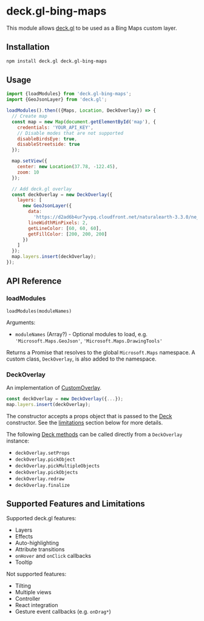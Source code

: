 # deck.gl-bing-maps

This module allows [deck.gl](https://deck.gl) to be used as a Bing Maps custom layer.

## Installation

```bash
npm install deck.gl deck.gl-bing-maps
```

## Usage

```js
import {loadModules} from 'deck.gl-bing-maps';
import {GeoJsonLayer} from 'deck.gl';

loadModules().then(({Maps, Location, DeckOverlay}) => {
  // Create map
  const map = new Map(document.getElementById('map'), {
    credentials: 'YOUR_API_KEY',
    // Disable modes that are not supported
    disableBirdsEye: true,
    disableStreetside: true
  });

  map.setView({
    center: new Location(37.78, -122.45),
    zoom: 10
  });

  // Add deck.gl overlay
  const deckOverlay = new DeckOverlay({
    layers: [
      new GeoJsonLayer({
        data:
          'https://d2ad6b4ur7yvpq.cloudfront.net/naturalearth-3.3.0/ne_50m_admin_0_scale_rank.geojson',
        lineWidthMinPixels: 2,
        getLineColor: [60, 60, 60],
        getFillColor: [200, 200, 200]
      })
    ]
  });
  map.layers.insert(deckOverlay);
});
```

## API Reference

### loadModules

`loadModules(moduleNames)`

Arguments:

- `moduleNames` (Array<String>?) - Optional modules to load, e.g. `'Microsoft.Maps.GeoJson'`, `'Microsoft.Maps.DrawingTools'`

Returns a Promise that resolves to the global `Microsoft.Maps` namespace. A custom class, `DeckOverlay`, is also added to the namespace.

### DeckOverlay

An implementation of [CustomOverlay](https://docs.microsoft.com/en-us/bingmaps/v8-web-control/map-control-api/customoverlay-class).

```js
const deckOverlay = new DeckOverlay({...});
map.layers.insert(deckOverlay);
```

The constructor accepts a props object that is passed to the [Deck](https://deck.gl/docs/api-reference/core/deck) constructor. See the [limitations](#supported-features-and-limitations) section below for more details.

The following [Deck methods](https://deck.gl/docs/api-reference/core/deck#methods) can be called directly from a `DeckOverlay` instance:

- `deckOverlay.setProps`
- `deckOverlay.pickObject`
- `deckOverlay.pickMultipleObjects`
- `deckOverlay.pickObjects`
- `deckOverlay.redraw`
- `deckOverlay.finalize`

## Supported Features and Limitations

Supported deck.gl features:

- Layers
- Effects
- Auto-highlighting
- Attribute transitions
- `onHover` and `onClick` callbacks
- Tooltip

Not supported features:

- Tilting
- Multiple views
- Controller
- React integration
- Gesture event callbacks (e.g. `onDrag*`)
